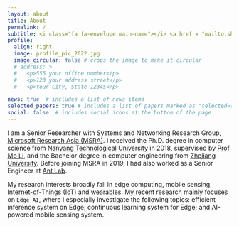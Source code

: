 ```yaml
---
layout: about
title: About
permalink: /
subtitle: <i class="fa fa-envelope main-name"></i> <a href = "mailto:shijiang@microsoft.com">shijiang AT microsoft.com</a>
profile:
  align: right
  image: profile_pic_2022.jpg
  image_circular: false # crops the image to make it circular
  # address: >
  #   <p>555 your office number</p>
  #   <p>123 your address street</p>
  #   <p>Your City, State 12345</p>

news: true  # includes a list of news items
selected_papers: true # includes a list of papers marked as "selected={true}"
social: false  # includes social icons at the bottom of the page
---
```

I am a Senior Researcher with Systems and Networking Research Group, [Microsoft Research Asia (MSRA)](https://www.microsoft.com/en-us/research/lab/microsoft-research-asia/). I received the Ph.D. degree in computer science from [Nanyang Technological University](https://www.ntu.edu.sg/) in 2018, supervised by [Prof. Mo Li](https://personal.ntu.edu.sg/limo/), and the Bachelor degree in computer engineering from [Zhejiang University](https://www.zju.edu.cn/english/). Before joining MSRA in 2019, I had also worked as a Senior Engineer at [Ant Lab](https://damo.alibaba.com/labs/blockchain/).


My research interests broadly fall in edge computing, mobile sensing, Internet-of-Things (IoT) and wearables. My recent research mainly focuses on `Edge AI`, where I especially investigate the following topics: efficient inference system on Edge; continuous learning system for Edge; and AI-powered mobile sensing system.

<!-- I am constantly reruiting research interns. If you are interested in our work, please feel free to contact me. -->